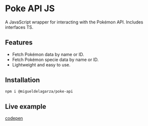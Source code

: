 # Poke API JS

A JavaScript wrapper for interacting with the Pokémon API. Includes interfaces TS.

## Features

- Fetch Pokémon data by name or ID.
- Fetch Pokémon specie data by name or ID.
- Lightweight and easy to use.

## Installation

```bash
npm i @migueldelagarza/poke-api
```

## Live example
[codepen](https://codepen.io/migueldelagarza/pen/ByyVLbw)
